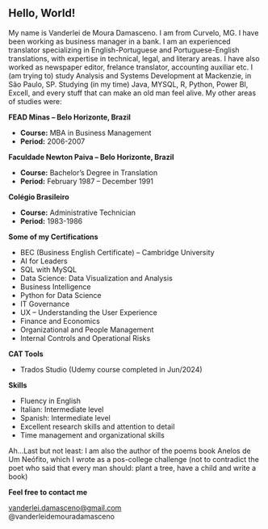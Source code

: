 ## Hello, World! 

My name is Vanderlei de Moura Damasceno. I am from Curvelo, MG. I have been working as business manager in a bank. I am an experienced translator specializing in English-Portuguese and Portuguese-English translations, with expertise in technical, legal, and literary areas.  I have also worked as newspaper editor, frelance translator, accounting auxiliar etc. 
I (am trying to) study Analysis and Systems Development at Mackenzie, in São Paulo, SP. Studying (in my time)  Java, MYSQL, R, Python, Power BI, Excell, and every stuff that can make an old man feel alive. 
My other areas of studies were:

**FEAD Minas – Belo Horizonte, Brazil**  
- **Course:** MBA in Business Management  
- **Period:** 2006-2007

**Faculdade Newton Paiva – Belo Horizonte, Brazil**  
- **Course:** Bachelor’s Degree in Translation  
- **Period:** February 1987 – December 1991

**Colégio Brasileiro**  
- **Course:** Administrative Technician  
- **Period:** 1983-1986

**Some of my Certifications**

- BEC (Business English Certificate) – Cambridge University
- AI for Leaders
- SQL with MySQL
- Data Science: Data Visualization and Analysis
- Business Intelligence
- Python for Data Science
- IT Governance
- UX – Understanding the User Experience
- Finance and Economics
- Organizational and People Management
- Internal Controls and Operational Risks


**CAT Tools**

- Trados Studio (Udemy course completed in Jun/2024)

**Skills**

- Fluency in English
- Italian: Intermediate level
- Spanish: Intermediate level
- Excellent research skills and attention to detail
- Time management and organizational skills
  
Ah...Last but not least: I am also the author of the poems book Anelos de Um Neófito, which I wrote as a pos-college challenge (not to contradict the poet who said that every man should: plant a tree, have a child and write a book)  

**Feel free to contact me**

vanderlei.damasceno@gmail.com  
@vanderleidemouradamasceno

 
 
